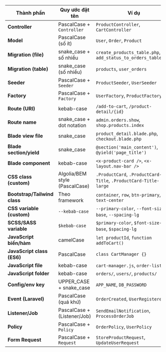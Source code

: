 | Thành phần                   | Quy ước đặt tên                | Ví dụ                                                            |
| ---------------------------- | ------------------------------ | ---------------------------------------------------------------- |
| **Controller**               | PascalCase + `Controller`      | `ProductController`, `CartController`                            |
| **Model**                    | PascalCase (số ít)             | `User`, `Order`, `Product`                                       |
| **Migration (file)**         | snake\_case + số nhiều         | `create_products_table.php`, `add_status_to_orders_table.php`    |
| **Migration (table)**        | snake\_case (số nhiều)         | `products`, `user_orders`                                        |
| **Seeder**                   | PascalCase + `Seeder`          | `ProductSeeder`, `UserSeeder`                                    |
| **Factory**                  | PascalCase + `Factory`         | `UserFactory`, `ProductFactory`                                  |
| **Route (URI)**              | kebab-case                     | `/add-to-cart`, `/product-detail/{id}`                           |
| **Route name**               | snake\_case + dot notation     | `admin.orders.show`, `shop.products.index`                       |
| **Blade view file**          | snake\_case                    | `product_detail.blade.php`, `checkout.blade.php`                 |
| **Blade section/yield**      | snake\_case                    | `@section('main_content')`, `@yield('page_title')`               |
| **Blade component**          | kebab-case                     | `<x-product-card />`, `<x-layout.nav-bar />`                     |
| **CSS class (custom)**       | Algolia/BEM style (PascalCase) | `.ProductCard`, `.ProductCard-Title`, `.ProductCard-Title-large` |
| **Bootstrap/Tailwind class** | Theo framework                 | `container`, `row`, `btn-primary`, `text-center`                 |
| **CSS variable (custom)**    | `--kebab-case`                 | `--primary-color`, `--font-size-base`, `--spacing-lg`            |
| **SCSS/SASS variable**       | `$kebab-case`                  | `$primary-color`, `$font-size-base`, `$spacing-lg`               |
| **JavaScript biến/hàm**      | camelCase                      | `let productId`, `function addToCart()`                          |
| **JavaScript class (ES6)**   | PascalCase                     | `class CartManager {}`                                           |
| **JavaScript file**          | kebab-case                     | `cart-manager.js`, `order-list.js`                               |
| **JavaScript folder**        | kebab-case                     | `orders/`, `users/`, `products/`                                 |
| **Config/env key**           | UPPER\_CASE + snake\_case      | `APP_NAME`, `DB_PASSWORD`                                        |
| **Event (Laravel)**          | PascalCase (quá khứ)           | `OrderCreated`, `UserRegistered`                                 |
| **Listener/Job**             | PascalCase + (Listener/Job)    | `SendEmailNotification`, `ProcessOrderJob`                       |
| **Policy**                   | PascalCase + `Policy`          | `OrderPolicy`, `UserPolicy`                                      |
| **Form Request**             | PascalCase + `Request`         | `StoreProductRequest`, `UpdateUserRequest`                       |
